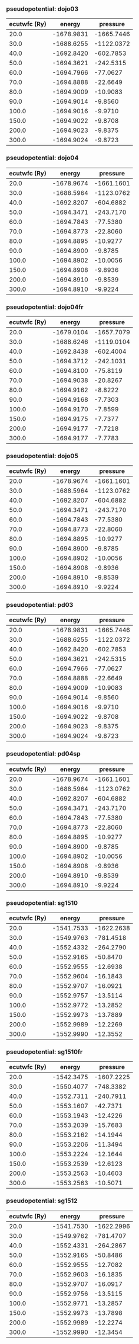 ### pseudopotential: dojo03
| ecutwfc (Ry) | energy | pressure | 
| --- | --- | --- | 
| 20.0 | -1678.9831| -1665.7446|
| 30.0 | -1688.6255| -1122.0372|
| 40.0 | -1692.8420| -602.7853|
| 50.0 | -1694.3621| -242.5315|
| 60.0 | -1694.7966| -77.0627|
| 70.0 | -1694.8888| -22.6649|
| 80.0 | -1694.9009| -10.9083|
| 90.0 | -1694.9014| -9.8560|
| 100.0 | -1694.9016| -9.9710|
| 150.0 | -1694.9022| -9.8708|
| 200.0 | -1694.9023| -9.8375|
| 300.0 | -1694.9024| -9.8723|

### pseudopotential: dojo04
| ecutwfc (Ry) | energy | pressure | 
| --- | --- | --- | 
| 20.0 | -1678.9674| -1661.1601|
| 30.0 | -1688.5964| -1123.0762|
| 40.0 | -1692.8207| -604.6882|
| 50.0 | -1694.3471| -243.7170|
| 60.0 | -1694.7843| -77.5380|
| 70.0 | -1694.8773| -22.8060|
| 80.0 | -1694.8895| -10.9277|
| 90.0 | -1694.8900| -9.8785|
| 100.0 | -1694.8902| -10.0056|
| 150.0 | -1694.8908| -9.8936|
| 200.0 | -1694.8910| -9.8539|
| 300.0 | -1694.8910| -9.9224|

### pseudopotential: dojo04fr
| ecutwfc (Ry) | energy | pressure | 
| --- | --- | --- | 
| 20.0 | -1679.0104| -1657.7079|
| 30.0 | -1688.6246| -1119.0104|
| 40.0 | -1692.8438| -602.4004|
| 50.0 | -1694.3712| -242.1031|
| 60.0 | -1694.8100| -75.8119|
| 70.0 | -1694.9038| -20.8267|
| 80.0 | -1694.9162| -8.8222|
| 90.0 | -1694.9168| -7.7303|
| 100.0 | -1694.9170| -7.8599|
| 150.0 | -1694.9175| -7.7377|
| 200.0 | -1694.9177| -7.7218|
| 300.0 | -1694.9177| -7.7783|

### pseudopotential: dojo05
| ecutwfc (Ry) | energy | pressure | 
| --- | --- | --- | 
| 20.0 | -1678.9674| -1661.1601|
| 30.0 | -1688.5964| -1123.0762|
| 40.0 | -1692.8207| -604.6882|
| 50.0 | -1694.3471| -243.7170|
| 60.0 | -1694.7843| -77.5380|
| 70.0 | -1694.8773| -22.8060|
| 80.0 | -1694.8895| -10.9277|
| 90.0 | -1694.8900| -9.8785|
| 100.0 | -1694.8902| -10.0056|
| 150.0 | -1694.8908| -9.8936|
| 200.0 | -1694.8910| -9.8539|
| 300.0 | -1694.8910| -9.9224|

### pseudopotential: pd03
| ecutwfc (Ry) | energy | pressure | 
| --- | --- | --- | 
| 20.0 | -1678.9831| -1665.7446|
| 30.0 | -1688.6255| -1122.0372|
| 40.0 | -1692.8420| -602.7853|
| 50.0 | -1694.3621| -242.5315|
| 60.0 | -1694.7966| -77.0627|
| 70.0 | -1694.8888| -22.6649|
| 80.0 | -1694.9009| -10.9083|
| 90.0 | -1694.9014| -9.8560|
| 100.0 | -1694.9016| -9.9710|
| 150.0 | -1694.9022| -9.8708|
| 200.0 | -1694.9023| -9.8375|
| 300.0 | -1694.9024| -9.8723|

### pseudopotential: pd04sp
| ecutwfc (Ry) | energy | pressure | 
| --- | --- | --- | 
| 20.0 | -1678.9674| -1661.1601|
| 30.0 | -1688.5964| -1123.0762|
| 40.0 | -1692.8207| -604.6882|
| 50.0 | -1694.3471| -243.7170|
| 60.0 | -1694.7843| -77.5380|
| 70.0 | -1694.8773| -22.8060|
| 80.0 | -1694.8895| -10.9277|
| 90.0 | -1694.8900| -9.8785|
| 100.0 | -1694.8902| -10.0056|
| 150.0 | -1694.8908| -9.8936|
| 200.0 | -1694.8910| -9.8539|
| 300.0 | -1694.8910| -9.9224|

### pseudopotential: sg1510
| ecutwfc (Ry) | energy | pressure | 
| --- | --- | --- | 
| 20.0 | -1541.7533| -1622.2638|
| 30.0 | -1549.9763| -781.4518|
| 40.0 | -1552.4332| -264.2790|
| 50.0 | -1552.9165| -50.8470|
| 60.0 | -1552.9555| -12.6938|
| 70.0 | -1552.9604| -16.1843|
| 80.0 | -1552.9707| -16.0921|
| 90.0 | -1552.9757| -13.5114|
| 100.0 | -1552.9772| -13.2852|
| 150.0 | -1552.9973| -13.7889|
| 200.0 | -1552.9989| -12.2269|
| 300.0 | -1552.9990| -12.3552|

### pseudopotential: sg1510fr
| ecutwfc (Ry) | energy | pressure | 
| --- | --- | --- | 
| 20.0 | -1542.3475| -1607.2225|
| 30.0 | -1550.4077| -748.3382|
| 40.0 | -1552.7311| -240.7911|
| 50.0 | -1553.1607| -42.7371|
| 60.0 | -1553.1943| -12.4226|
| 70.0 | -1553.2039| -15.7683|
| 80.0 | -1553.2162| -14.1944|
| 90.0 | -1553.2206| -11.3494|
| 100.0 | -1553.2224| -12.1644|
| 150.0 | -1553.2539| -12.6123|
| 200.0 | -1553.2563| -10.4603|
| 300.0 | -1553.2563| -10.5071|

### pseudopotential: sg1512
| ecutwfc (Ry) | energy | pressure | 
| --- | --- | --- | 
| 20.0 | -1541.7530| -1622.2996|
| 30.0 | -1549.9762| -781.4707|
| 40.0 | -1552.4331| -264.2867|
| 50.0 | -1552.9165| -50.8486|
| 60.0 | -1552.9555| -12.7082|
| 70.0 | -1552.9603| -16.1835|
| 80.0 | -1552.9707| -16.0917|
| 90.0 | -1552.9756| -13.5115|
| 100.0 | -1552.9771| -13.2857|
| 150.0 | -1552.9973| -13.7898|
| 200.0 | -1552.9989| -12.2274|
| 300.0 | -1552.9990| -12.3454|

